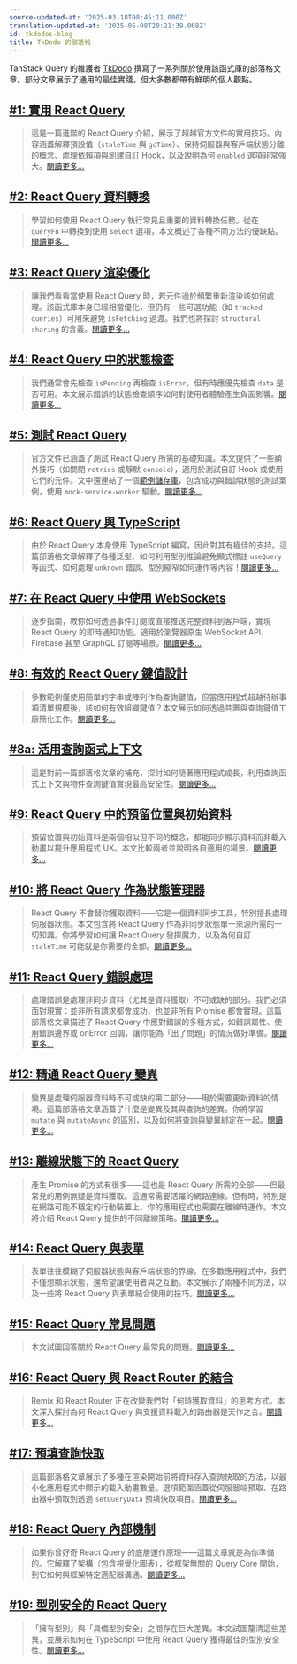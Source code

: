 ```yaml
---
source-updated-at: '2025-03-18T08:45:11.000Z'
translation-updated-at: '2025-05-08T20:21:39.068Z'
id: tkdodos-blog
title: TkDodo 的部落格
---
```


TanStack Query 的維護者 [TkDodo](https://bsky.app/profile/tkdodo.eu) 撰寫了一系列關於使用該函式庫的部落格文章。部分文章展示了通用的最佳實踐，但大多數都帶有鮮明的個人觀點。

## [#1: 實用 React Query](https://tkdodo.eu/blog/practical-react-query)

> 這是一篇進階的 React Query 介紹，展示了超越官方文件的實用技巧。內容涵蓋解釋預設值（`staleTime` 與 `gcTime`）、保持伺服器與客戶端狀態分離的概念、處理依賴項與創建自訂 Hook，以及說明為何 `enabled` 選項非常強大。[閱讀更多...](https://tkdodo.eu/blog/practical-react-query)

## [#2: React Query 資料轉換](https://tkdodo.eu/blog/react-query-data-transformations)

> 學習如何使用 React Query 執行常見且重要的資料轉換任務。從在 `queryFn` 中轉換到使用 `select` 選項，本文概述了各種不同方法的優缺點。[閱讀更多...](https://tkdodo.eu/blog/react-query-data-transformations)

## [#3: React Query 渲染優化](https://tkdodo.eu/blog/react-query-render-optimizations)

> 讓我們看看當使用 React Query 時，若元件過於頻繁重新渲染該如何處理。該函式庫本身已經相當優化，但仍有一些可選功能（如 `tracked queries`）可用來避免 `isFetching` 過渡。我們也將探討 `structural sharing` 的含義。[閱讀更多...](https://tkdodo.eu/blog/react-query-render-optimizations)

## [#4: React Query 中的狀態檢查](https://tkdodo.eu/blog/status-checks-in-react-query)

> 我們通常會先檢查 `isPending` 再檢查 `isError`，但有時應優先檢查 `data` 是否可用。本文展示錯誤的狀態檢查順序如何對使用者體驗產生負面影響。[閱讀更多...](https://tkdodo.eu/blog/status-checks-in-react-query)

## [#5: 測試 React Query](https://tkdodo.eu/blog/testing-react-query)

> 官方文件已涵蓋了測試 React Query 所需的基礎知識。本文提供了一些額外技巧（如關閉 `retries` 或靜默 `console`），適用於測試自訂 Hook 或使用它們的元件。文中還連結了一個[範例儲存庫](https://github.com/TkDodo/testing-react-query)，包含成功與錯誤狀態的測試案例，使用 `mock-service-worker` 驅動。[閱讀更多...](https://tkdodo.eu/blog/testing-react-query)

## [#6: React Query 與 TypeScript](https://tkdodo.eu/blog/react-query-and-type-script)

> 由於 React Query 本身使用 TypeScript 編寫，因此對其有極佳的支持。這篇部落格文章解釋了各種泛型、如何利用型別推論避免顯式標註 `useQuery` 等函式、如何處理 `unknown` 錯誤、型別縮窄如何運作等內容！[閱讀更多...](https://tkdodo.eu/blog/react-query-and-type-script)

## [#7: 在 React Query 中使用 WebSockets](https://tkdodo.eu/blog/using-web-sockets-with-react-query)

> 逐步指南，教你如何透過事件訂閱或直接推送完整資料到客戶端，實現 React Query 的即時通知功能。適用於瀏覽器原生 WebSocket API、Firebase 甚至 GraphQL 訂閱等場景。[閱讀更多...](https://tkdodo.eu/blog/using-web-sockets-with-react-query)

## [#8: 有效的 React Query 鍵值設計](https://tkdodo.eu/blog/effective-react-query-keys)

> 多數範例僅使用簡單的字串或陣列作為查詢鍵值，但當應用程式超越待辦事項清單規模後，該如何有效組織鍵值？本文展示如何透過共置與查詢鍵值工廠簡化工作。[閱讀更多...](https://tkdodo.eu/blog/effective-react-query-keys)

## [#8a: 活用查詢函式上下文](https://tkdodo.eu/blog/leveraging-the-query-function-context)

> 這是對前一篇部落格文章的補充，探討如何隨著應用程式成長，利用查詢函式上下文與物件查詢鍵值實現最高安全性。[閱讀更多...](https://tkdodo.eu/blog/leveraging-the-query-function-context)

## [#9: React Query 中的預留位置與初始資料](https://tkdodo.eu/blog/placeholder-and-initial-data-in-react-query)

> 預留位置與初始資料是兩個相似但不同的概念，都能同步顯示資料而非載入動畫以提升應用程式 UX。本文比較兩者並說明各自適用的場景。[閱讀更多...](https://tkdodo.eu/blog/placeholder-and-initial-data-in-react-query)

## [#10: 將 React Query 作為狀態管理器](https://tkdodo.eu/blog/react-query-as-a-state-manager)

> React Query 不會替你獲取資料——它是一個資料同步工具，特別擅長處理伺服器狀態。本文包含將 React Query 作為非同步狀態單一來源所需的一切知識。你將學習如何讓 React Query 發揮魔力，以及為何自訂 `staleTime` 可能就是你需要的全部。[閱讀更多...](https://tkdodo.eu/blog/react-query-as-a-state-manager)

## [#11: React Query 錯誤處理](https://tkdodo.eu/blog/react-query-error-handling)

> 處理錯誤是處理非同步資料（尤其是資料獲取）不可或缺的部分。我們必須面對現實：並非所有請求都會成功，也並非所有 Promise 都會實現。這篇部落格文章描述了 React Query 中應對錯誤的多種方式，如錯誤屬性、使用錯誤邊界或 onError 回調，讓你能為「出了問題」的情況做好準備。[閱讀更多...](https://tkdodo.eu/blog/react-query-error-handling)

## [#12: 精通 React Query 變異](https://tkdodo.eu/blog/mastering-mutations-in-react-query)

> 變異是處理伺服器資料時不可或缺的第二部分——用於需要更新資料的情境。這篇部落格文章涵蓋了什麼是變異及其與查詢的差異。你將學習 `mutate` 與 `mutateAsync` 的區別，以及如何將查詢與變異綁定在一起。[閱讀更多...](https://tkdodo.eu/blog/mastering-mutations-in-react-query)

## [#13: 離線狀態下的 React Query](https://tkdodo.eu/blog/offline-react-query)

> 產生 Promise 的方式有很多——這也是 React Query 所需的全部——但最常見的用例無疑是資料獲取。這通常需要活躍的網路連線。但有時，特別是在網路可能不穩定的行動裝置上，你的應用程式也需要在離線時運作。本文將介紹 React Query 提供的不同離線策略。[閱讀更多...](https://tkdodo.eu/blog/offline-react-query)

## [#14: React Query 與表單](https://tkdodo.eu/blog/react-query-and-forms)

> 表單往往模糊了伺服器狀態與客戶端狀態的界線。在多數應用程式中，我們不僅想顯示狀態，還希望讓使用者與之互動。本文展示了兩種不同方法，以及一些將 React Query 與表單結合使用的技巧。[閱讀更多...](https://tkdodo.eu/blog/react-query-and-forms)

## [#15: React Query 常見問題](https://tkdodo.eu/blog/react-query-fa-qs)

> 本文試圖回答關於 React Query 最常見的問題。[閱讀更多...](https://tkdodo.eu/blog/react-query-fa-qs)

## [#16: React Query 與 React Router 的結合](https://tkdodo.eu/blog/react-query-meets-react-router)

> Remix 和 React Router 正在改變我們對「何時獲取資料」的思考方式。本文深入探討為何 React Query 與支援資料載入的路由器是天作之合。[閱讀更多...](https://tkdodo.eu/blog/react-query-meets-react-router)

## [#17: 預填查詢快取](https://tkdodo.eu/blog/seeding-the-query-cache)

> 這篇部落格文章展示了多種在渲染開始前將資料存入查詢快取的方法，以最小化應用程式中顯示的載入動畫數量。選項範圍涵蓋從伺服器端預取、在路由器中預取到透過 `setQueryData` 預填快取項目。[閱讀更多...](https://tkdodo.eu/blog/seeding-the-query-cache)

## [#18: React Query 內部機制](https://tkdodo.eu/blog/inside-react-query)

> 如果你曾好奇 React Query 的底層運作原理——這篇文章就是為你準備的。它解釋了架構（包含視覺化圖表），從框架無關的 Query Core 開始，到它如何與框架特定適配器溝通。[閱讀更多...](https://tkdodo.eu/blog/inside-react-query)

## [#19: 型別安全的 React Query](https://tkdodo.eu/blog/type-safe-react-query)

> 「擁有型別」與「具備型別安全」之間存在巨大差異。本文試圖釐清這些差異，並展示如何在 TypeScript 中使用 React Query 獲得最佳的型別安全性。[閱讀更多...](https://tkdodo.eu/blog/type-safe-react-query)
